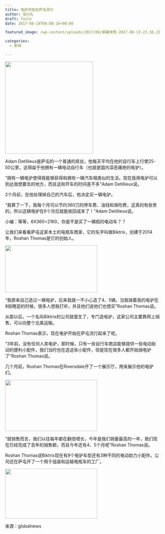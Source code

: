 ```yaml
---
title: 电驴开始在萨屯流行
author: 张兴礼
draft: fasle
date: 2017-08-14T06:00:16+00:00

featured_image: /wp-content/uploads/2017/08/屏幕快照-2017-08-13-23.56.21.png

categories:
  - 新闻

---
```

<img decoding="async" loading="lazy" class="alignnone size-medium wp-image-1475" src="http://52sask.com/wp-content/uploads/2017/08/屏幕快照-2017-08-13-23.58.07-286x300.png" alt="" width="286" height="300" srcset="http://192.168.2.100:800/wp-content/uploads/2017/08/屏幕快照-2017-08-13-23.58.07-286x300.png 286w, http://192.168.2.100:800/wp-content/uploads/2017/08/屏幕快照-2017-08-13-23.58.07.png 698w" sizes="(max-width: 286px) 100vw, 286px" />

Adam Detillieux是萨屯的一个普通的屌丝，他每天平均在他的自行车上行使25-50公里，这得益于他拥有一辆电动自行车（也就是国内深恶痛绝的电驴）。

“拥有一辆电驴使得我能够获得和拥有一辆汽车相类似的生活。现在我用电驴可以到达我想要去的地方，而且这和开车的时间差不多”Adam Detillieux说。

2个月前，在他处理掉自己的汽车后，他决定买一辆电驴。

“我算了一下，我每个月可以节约360刀的停车费、油钱和保险费，这真的有些贵的，所以这辆电驴在6个月后就能收回成本了！”Adam Detillieux说。

小编：等等，6X360=2160，你是不是买了一辆假的电动车？？

让我们来看看萨屯这家本土的电瓶车商家，它的名字叫做Biktrix，创建于2014年，Roshan Thomas是它的创始人。

<img decoding="async" loading="lazy" class="alignnone size-medium wp-image-1473" src="http://52sask.com/wp-content/uploads/2017/08/屏幕快照-2017-08-13-23.56.11-300x153.png" alt="" width="300" height="153" srcset="http://192.168.2.100:800/wp-content/uploads/2017/08/屏幕快照-2017-08-13-23.56.11-300x153.png 300w, http://192.168.2.100:800/wp-content/uploads/2017/08/屏幕快照-2017-08-13-23.56.11.png 950w" sizes="(max-width: 300px) 100vw, 300px" /> 

“我原来自己造过一辆电驴，后来我就一不小心造了4、5辆。当我骑着我的电驴在8街瞎逛的时候，很多人想我打听，并且他们说他们也想买”Roshan Thomas说。

从那以后，一个名叫Biktrix的公司就蛋生了，专门造电驴，这家公司主要靠网上销售，可以向整个北美运输。

Roshan Thomas表示，现在电驴开始在萨屯流行起来了呢。

“3年前，没有任何人卖电驴，那时候，只有一些自行车商店能够提供一些电动助动的便利小配件，我们当时也在造这些小配件，但是现在很多人都开始骑电驴了”Roshan Thomas说。

几个月前，Roshan Thomas在Riversdale开了一个展示厅，用来展示他的电驴们。

<img decoding="async" loading="lazy" class="alignnone size-medium wp-image-1474" src="http://52sask.com/wp-content/uploads/2017/08/屏幕快照-2017-08-13-23.55.59-300x167.png" alt="" width="300" height="167" srcset="http://192.168.2.100:800/wp-content/uploads/2017/08/屏幕快照-2017-08-13-23.55.59-300x167.png 300w, http://192.168.2.100:800/wp-content/uploads/2017/08/屏幕快照-2017-08-13-23.55.59.png 827w" sizes="(max-width: 300px) 100vw, 300px" /> 

“就销售而言，我们以往每年都在翻倍增长，今年是我们销量最高的一年，我们现在已经完成了去年的销售额，而且今年还有4、5个月呢”Roshan Thomas说。

Roshan Thomas说Biktrix现在有9个电驴车型还有3种不同的电动助力小配件。公司还在萨屯开了一个用于组装和运输电瓶车的工厂。

<img decoding="async" loading="lazy" class="alignnone size-medium wp-image-1472" src="http://52sask.com/wp-content/uploads/2017/08/屏幕快照-2017-08-13-23.56.21-300x162.png" alt="" width="300" height="162" srcset="http://192.168.2.100:800/wp-content/uploads/2017/08/屏幕快照-2017-08-13-23.56.21-300x162.png 300w, http://192.168.2.100:800/wp-content/uploads/2017/08/屏幕快照-2017-08-13-23.56.21.png 899w" sizes="(max-width: 300px) 100vw, 300px" /> 

来源：globalnews